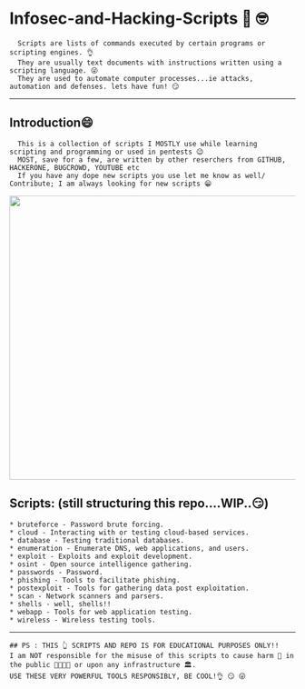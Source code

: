 # Infosec-and-Hacking-Scripts  	:monocle_face: :nerd_face:

      Scripts are lists of commands executed by certain programs or scripting engines. 👌
      They are usually text documents with instructions written using a scripting language. 😜
      They are used to automate computer processes...ie attacks, automation and defenses. lets have fun! 😏

----------------------------------------------------------------------------------------------------------------------------------------------------------------------
Introduction😄
------------
      This is a collection of scripts I MOSTLY use while learning scripting and programming or used in pentests 😉 
      MOST, save for a few, are written by other reserchers from GITHUB, HACKERONE, BUGCROWD, YOUTUBE etc
      If you have any dope new scripts you use let me know as well/ Contribute; I am always looking for new scripts 😁

<img src="3105anoncover.gif" height="500" width="1750" >

Scripts: (still structuring this repo....WIP..😏)
------------
    * bruteforce - Password brute forcing.
    * cloud - Interacting with or testing cloud-based services.
    * database - Testing traditional databases.
    * enumeration - Enumerate DNS, web applications, and users.
    * exploit - Exploits and exploit development.
    * osint - Open source intelligence gathering.
    * passwords - Password.
    * phishing - Tools to facilitate phishing.
    * postexploit - Tools for gathering data post exploitation.
    * scan - Network scanners and parsers.
    * shells - well, shells!!
    * webapp - Tools for web application testing.
    * wireless - Wireless testing tools.
---------------------------------------------------------------------------------------------------------------------------------------------------------------------
```
## PS : THIS 👆 SCRIPTS AND REPO IS FOR EDUCATIONAL PURPOSES ONLY!! 
I am NOT responsible for the misuse of this scripts to cause harm 👿 in the public 👨‍👨‍👧‍👧 or upon any infrastructure 🏛️. 
USE THESE VERY POWERFUL TOOLS RESPONSIBLY, BE COOL!👌 😏 😜

```

